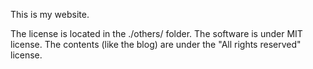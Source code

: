 This is my website. 

The license is located in the ./others/ folder.
The software is under MIT license.
The contents (like the blog) are under the "All rights reserved" license.

